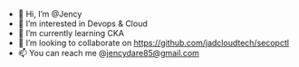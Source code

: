 - 👋 Hi, I’m @Jency
- 👀 I’m interested in Devops & Cloud
- 🌱 I’m currently learning CKA
- 💞️ I’m looking to collaborate on https://github.com/jadcloudtech/secopctl
- 📫 You can reach me @jencydare85@gmail.com

<!---
jency92/jency92 is a ✨ special ✨ repository because its `README.md` (this file) appears on your GitHub profile.
You can click the Preview link to take a look at your changes.
--->
